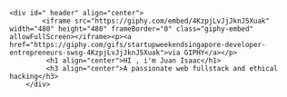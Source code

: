     <div id=" header" align="center">
            <iframe src="https://giphy.com/embed/4KzpjLvJjJknJ5Xuak" width="480" height="480" frameBorder="0" class="giphy-embed" allowFullScreen></iframe><p><a href="https://giphy.com/gifs/startupweekendsingapore-developer-entrepreneurs-swsg-4KzpjLvJjJknJ5Xuak">via GIPHY</a></p>
             <h1 align="center">HI , i'm Juan Isaac</h1>
             <h3 align="center">A passionate web fullstack and ethical hacking</h3>
        </div>
   

